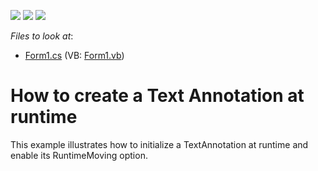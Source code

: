 <!-- default badges list -->
![](https://img.shields.io/endpoint?url=https://codecentral.devexpress.com/api/v1/VersionRange/128573988/13.1.4%2B)
[![](https://img.shields.io/badge/Open_in_DevExpress_Support_Center-FF7200?style=flat-square&logo=DevExpress&logoColor=white)](https://supportcenter.devexpress.com/ticket/details/E3003)
[![](https://img.shields.io/badge/📖_How_to_use_DevExpress_Examples-e9f6fc?style=flat-square)](https://docs.devexpress.com/GeneralInformation/403183)
<!-- default badges end -->
<!-- default file list -->
*Files to look at*:

* [Form1.cs](./CS/TextAnnotationRuntime/Form1.cs) (VB: [Form1.vb](./VB/TextAnnotationRuntime/Form1.vb))
<!-- default file list end -->
# How to create a Text Annotation at runtime


<p>This example illustrates how to initialize a TextAnnotation at runtime and enable its RuntimeMoving option.</p>

<br/>


